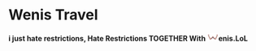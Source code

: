 # Wenis Travel
**i just hate restrictions, Hate Restrictions TOGETHER With ![image](./W_Readme.PNG)enis.LoL**

